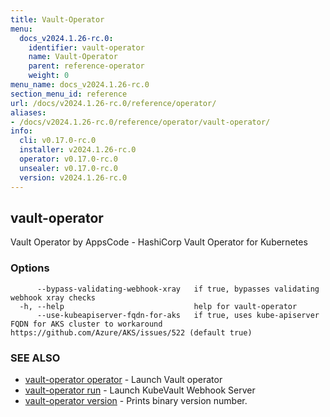 ```yaml
---
title: Vault-Operator
menu:
  docs_v2024.1.26-rc.0:
    identifier: vault-operator
    name: Vault-Operator
    parent: reference-operator
    weight: 0
menu_name: docs_v2024.1.26-rc.0
section_menu_id: reference
url: /docs/v2024.1.26-rc.0/reference/operator/
aliases:
- /docs/v2024.1.26-rc.0/reference/operator/vault-operator/
info:
  cli: v0.17.0-rc.0
  installer: v2024.1.26-rc.0
  operator: v0.17.0-rc.0
  unsealer: v0.17.0-rc.0
  version: v2024.1.26-rc.0
---
```


## vault-operator

Vault Operator by AppsCode - HashiCorp Vault Operator for Kubernetes

### Options

```
      --bypass-validating-webhook-xray   if true, bypasses validating webhook xray checks
  -h, --help                             help for vault-operator
      --use-kubeapiserver-fqdn-for-aks   if true, uses kube-apiserver FQDN for AKS cluster to workaround https://github.com/Azure/AKS/issues/522 (default true)
```

### SEE ALSO

* [vault-operator operator](/docs/v2024.1.26-rc.0/reference/operator/vault-operator_operator)	 - Launch Vault operator
* [vault-operator run](/docs/v2024.1.26-rc.0/reference/operator/vault-operator_run)	 - Launch KubeVault Webhook Server
* [vault-operator version](/docs/v2024.1.26-rc.0/reference/operator/vault-operator_version)	 - Prints binary version number.

